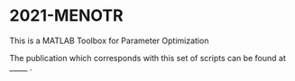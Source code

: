 # 2021-MENOTR
This is a MATLAB Toolbox for Parameter Optimization 


The publication which corresponds with this set of scripts can be found at _____ .

